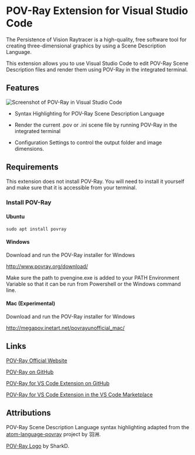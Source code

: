 # POV-Ray Extension for Visual Studio Code

The Persistence of Vision Raytracer is a high-quality, free software tool for creating three-dimensional graphics by using a Scene Description Language.

This extension allows you to use Visual Studio Code to edit POV-Ray Scene Description files and render them using POV-Ray in the integrated terminal.

## Features

![Screenshot of POV-Ray in Visual Studio Code](https://raw.githubusercontent.com/jmaxwilson/vscode-povray/master/images/vscode-povray-demo.gif)

* Syntax Highlighting for POV-Ray Scene Description Language

* Render the current .pov or .ini scene file by running POV-Ray in the integrated terminal

* Configuration Settings to control the output folder and image dimensions.

## Requirements

This extension does not install POV-Ray. You will need to install it yourself and make sure that it is accessible from your terminal.

### Install POV-Ray

#### Ubuntu

    sudo apt install povray

#### Windows

Download and run the POV-Ray installer for Windows

http://www.povray.org/download/

Make sure the path to pvengine.exe is added to your PATH Environment Variable so that it can be run from Powershell or the Windows command line.

#### Mac (Experimental)

Download and run the POV-Ray installer for Windows

http://megapov.inetart.net/povrayunofficial_mac/

## Links

[POV-Ray Official Website](http://povray.org)

[POV-Ray on GitHub](https://github.com/POV-Ray/povray)

[POV-Ray for VS Code Extension on GitHub](https://github.com/jmaxwilson/vscode-povray)

[POV-Ray for VS Code Extension in the VS Code Marketplace](https://marketplace.visualstudio.com/items?itemName=jmaxwilson.vscode-povray)

## Attributions

POV-Ray Scene Description Language syntax highlighting adapted from the [atom-language-povray](https://github.com/h-a-n-n-e-s/atom-language-povray) project by 羽洲.

[POV-Ray Logo](https://commons.wikimedia.org/wiki/File:Povray_logo_sphere.png) by SharkD.
